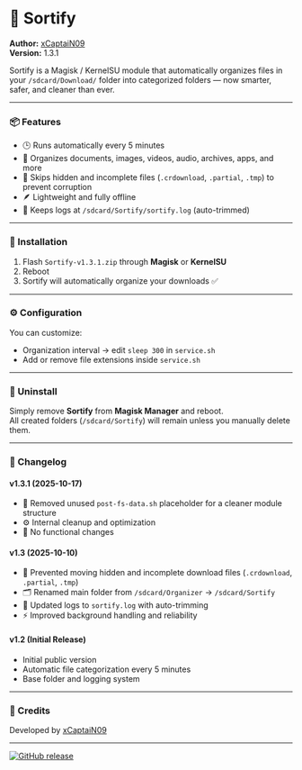 # 📁 Sortify
**Author:** [xCaptaiN09](https://github.com/xCaptaiN09)  
**Version:** 1.3.1  

Sortify is a Magisk / KernelSU module that automatically organizes files in your `/sdcard/Download/` folder into categorized folders — now smarter, safer, and cleaner than ever.

---

### 📦 Features
- 🕒 Runs automatically every 5 minutes  
- 📂 Organizes documents, images, videos, audio, archives, apps, and more  
- 🧠 Skips hidden and incomplete files (`.crdownload`, `.partial`, `.tmp`) to prevent corruption  
- 🪶 Lightweight and fully offline  
- 🧾 Keeps logs at `/sdcard/Sortify/sortify.log` (auto-trimmed)  

---

### 🧩 Installation
1. Flash `Sortify-v1.3.1.zip` through **Magisk** or **KernelSU**  
2. Reboot  
3. Sortify will automatically organize your downloads ✅  

---

### ⚙️ Configuration
You can customize:
- Organization interval → edit `sleep 300` in `service.sh`  
- Add or remove file extensions inside `service.sh`  

---

### 🧼 Uninstall
Simply remove **Sortify** from **Magisk Manager** and reboot.  
All created folders (`/sdcard/Sortify`) will remain unless you manually delete them.  

---

### 🧾 Changelog

#### v1.3.1 (2025-10-17)
- 🧹 Removed unused `post-fs-data.sh` placeholder for a cleaner module structure  
- ⚙️ Internal cleanup and optimization  
- 🚫 No functional changes  

#### v1.3 (2025-10-10)
- 🚫 Prevented moving hidden and incomplete download files (`.crdownload`, `.partial`, `.tmp`)  
- 🗂️ Renamed main folder from `/sdcard/Organizer` → `/sdcard/Sortify`  
- 🧾 Updated logs to `sortify.log` with auto-trimming  
- ⚡ Improved background handling and reliability  

#### v1.2 (Initial Release)
- Initial public version  
- Automatic file categorization every 5 minutes  
- Base folder and logging system  

---

### 🧡 Credits
Developed by [xCaptaiN09](https://github.com/xCaptaiN09)

---

[![GitHub release](https://img.shields.io/github/v/release/xCaptaiN09/Sortify)](https://github.com/xCaptaiN09/Sortify/releases)
